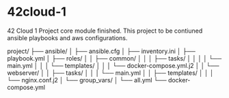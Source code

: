 # 42cloud-1
42 Cloud 1 Project core module finished. This project to be contiuned ansible playbooks and aws configurations.


project/
├── ansible/
│   ├── ansible.cfg
│   ├── inventory.ini
│   ├── playbook.yml
│   ├── roles/
│   │   ├── common/
│   │   │   ├── tasks/
│   │   │   │   └── main.yml
│   │   │   └── templates/
│   │   │       └── docker-compose.yml.j2
│   │   └── webserver/
│   │       ├── tasks/
│   │       │   └── main.yml
│   │       ├── templates/
│   │       │   └── nginx.conf.j2
│   └── group_vars/
│       └── all.yml
└── docker-compose.yml
